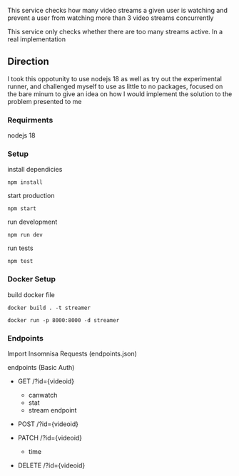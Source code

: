 This service checks how many video streams a given user is watching and prevent a user from
watching more than 3 video streams concurrently 

This service only checks whether
there are too many streams active. In a real implementation

<!-- but make sure you have automated tests,
logging, and include information in the README about how you'll scale the solution to millions of
users, how you'd approach logging & monitoring at scale so that you can actually debug the
system as it increases in complexity. -->

<!-- This API will be involved every time a new user wants to watch new content, so it should be able
to know exactly how many videos a user is watching. -->

## Direction
I took this oppotunity to use nodejs 18 as well as try out the experimental runner, and challenged myself to use as little to no packages, focused on the bare minum to give an idea on how I would implement the solution to the problem presented to me 




### Requirments
 nodejs 18 

### Setup 

install dependicies
```
npm install
```

start production
```
npm start
```
run development 
```
npm run dev
```
run tests
```
npm test
```

### Docker Setup

build docker file 

```
docker build . -t streamer
```
 
```
docker run -p 8000:8000 -d streamer
```


### Endpoints
Import Insomnisa Requests (endpoints.json)

endpoints (Basic Auth) 
- GET /?id={videoid}  
    - canwatch
    - stat
    - stream endpoint

- POST /?id={videoid} 

- PATCH /?id={videoid} 
    - time

- DELETE /?id={videoid}